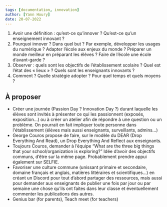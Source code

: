 ```yaml
---
tags: [documentation, innovation]
author: [Yann Houry]
date: 20-07-2022
---
```


1. Avoir une définition : qu’est-ce qu’innover ? Qu’est-ce qu’un enseignement innovant ?
2. Pourquoi innover ? Dans quel but ? Par exemple, développer les usages du numérique ? Adapter l’école aux enjeux du monde ? Préparer un monde meilleur en préparant les élèves ? Faire de l’école une école d’avant-garde ?
3. Observer : quels sont les objectifs de l’établissement scolaire ? Quel est l’état des « lieux » ? Quels sont les enseignants innovants ?
4. Comment ? Quelle stratégie adopter ? Pour quel temps et quels moyens ?

## À proposer
- Créer une journée (Passion Day ? Innovation Day ?) durant laquelle les élèves sont invités à présenter ce qui les passionnent (exposés, exposition…) ou à créer un atelier afin de répondre à une question ou un problème. On pourrait en fait impliquer toute personne dans l'établissement (élèves mais aussi enseignants, surveillants, admins...)
- George Couros propose de faire, sur le modèle du DEAR (Drop Everything And Read), un Drop Everything And Reflect aux enseignants.
- Toujours Couros, demander à l’équipe “What are the three big things that your school/organization is exploring?” Idée d’avoir des objectifs communs, d’être sur la même page. Probablement prendre appui également sur SELFIE.
- Favoriser une culture commune (unissant primaire et secondaire, domaine français et anglais, matières littéraires et scientifiques…) en créant un Discord pour tout d’abord partager des ressources, mais aussi pour demander aux enseignants de publier une fois par jour ou par semaine une chose qu’ils ont faites dans leur classe et éventuellement commenter les publications des autres.
- Genius bar (for parents), Teach meet (for teachers)